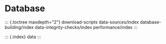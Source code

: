# Database

::: {.toctree maxdepth="2"} download-scripts data-sources/index database-building/index data-integrity-checks/index performance/index :::

::: {.index} data :::


